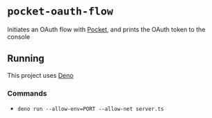 # `pocket-oauth-flow`

Initiates an OAuth flow with [Pocket](https://getpocket.com), and prints the OAuth token to the console

## Running

This project uses [Deno](https://deno.land)

### Commands

* `deno run --allow-env=PORT --allow-net server.ts`
